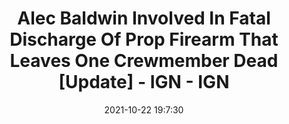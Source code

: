 ---
"title": "Alec Baldwin Involved In Fatal Discharge Of Prop Firearm That Leaves One Crewmember Dead [Update] - IGN - IGN"
"date": "2021-10-22 19:7:30"
"feed_name": "GOOGLENEWSCONSTRUCTION"
"feed_website": "https://news.google.com/search?q=construction%2Bincident&hl=en-US&gl=US&ceid=US:en"
"feed_rss": "https://news.google.com/rss/search?q=construction%2Bincident&hl=en-US&gl=US&ceid=US:en"
"link": "https://www.ign.com/articles/alec-baldwin-prop-firearm-accident"
"source": "{'href': 'https://www.ign.com', 'title': 'IGN'}"
"file": "_posts/2021-1-1-9f92573820a725f0f7e74ca242862a0f955dffda.md"
"accident": "1"
"drilling": "0"
"dead": "0"
"injured": "0"
"arrested": "0"
"place": "unknown place"
"where": "unknown site"
"causes": "unknown"
"place_uri": "unknown place"
---